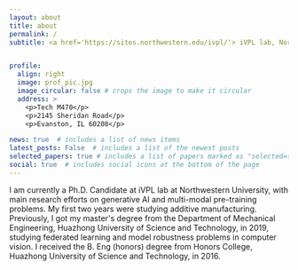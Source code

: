 ```yaml
---
layout: about
title: about
permalink: /
subtitle: <a href='https://sites.northwestern.edu/ivpl/'> iVPL lab, Northwestern University</a>


profile:
  align: right
  image: prof_pic.jpg
  image_circular: false # crops the image to make it circular
  address: >
    <p>Tech M470</p>
    <p>2145 Sheridan Road</p>
    <p>Evanston, IL 60208</p>

news: true  # includes a list of news items
latest_posts: False  # includes a list of the newest posts
selected_papers: true # includes a list of papers marked as "selected={true}"
social: true  # includes social icons at the bottom of the page
---
```

I am currently a Ph.D. Candidate at iVPL lab at Northwestern University, with main research efforts on generative AI and multi-modal pre-training problems. My first two years were studying additive manufacturing. Previously, I got my master's degree from the Department of Mechanical Engineering, Huazhong University of Science and Technology, in 2019, studying federated learning and model robustness problems in computer vision. I received the B. Eng (honors) degree from Honors College,  Huazhong University of Science and Technology, in 2016.

